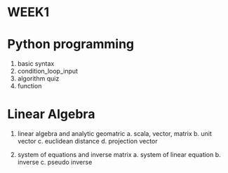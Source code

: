 # WEEK1

# Python programming
1. basic syntax
2. condition_loop_input
3. algorithm quiz
4. function

# Linear Algebra
1. linear algebra and analytic geomatric
  a. scala, vector, matrix
  b. unit vector
  c. euclidean distance
  d. projection vector
  
2. system of equations and inverse matrix
  a. system of linear equation
  b. inverse
  c. pseudo inverse
  

